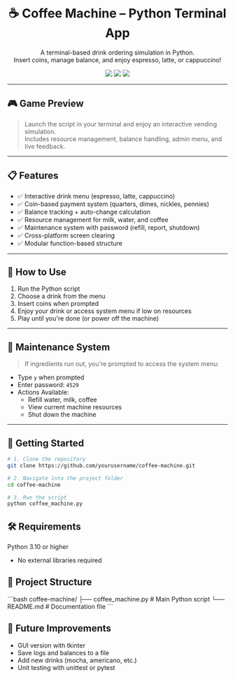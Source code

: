 <h1 align="center">☕ Coffee Machine – Python Terminal App</h1>

<p align="center">
  A terminal-based drink ordering simulation in Python.<br>
  Insert coins, manage balance, and enjoy espresso, latte, or cappuccino!
</p>

<p align="center">
  <img src="https://img.shields.io/badge/Python-3.10+-blue?style=flat-square&logo=python">
  <img src="https://img.shields.io/badge/Project-Type%3A-Terminal_App-lightgrey?style=flat-square">
  <img src="https://img.shields.io/badge/Status-Completed-brightgreen?style=flat-square">
</p>

---

<h2>🎮 Game Preview</h2>

> Launch the script in your terminal and enjoy an interactive vending simulation.  
> Includes resource management, balance handling, admin menu, and live feedback.

---

<h2>📋 Features</h2>

- ✅ Interactive drink menu (espresso, latte, cappuccino)
- ✅ Coin-based payment system (quarters, dimes, nickles, pennies)
- ✅ Balance tracking + auto-change calculation
- ✅ Resource management for milk, water, and coffee
- ✅ Maintenance system with password (refill, report, shutdown)
- ✅ Cross-platform screen clearing
- ✅ Modular function-based structure

---

<h2>🧠 How to Use</h2>

1. Run the Python script
2. Choose a drink from the menu
3. Insert coins when prompted
4. Enjoy your drink or access system menu if low on resources
5. Play until you're done (or power off the machine)

---

<h2>🔐 Maintenance System</h2>

> If ingredients run out, you're prompted to access the system menu:

- Type `y` when prompted  
- Enter password: `4529`  
- Actions Available:
  - Refill water, milk, coffee
  - View current machine resources
  - Shut down the machine

---



<h2>🚀 Getting Started</h2>

```bash
# 1. Clone the repository
git clone https://github.com/yourusername/coffee-machine.git

# 2. Navigate into the project folder
cd coffee-machine

# 3. Run the script
python coffee_machine.py
```

<h2> 🛠️ Requirements </h2>
Python 3.10 or higher

- No external libraries required

<h2>📁 Project Structure</h2>
```bash
coffee-machine/
├── coffee_machine.py     # Main Python script
└── README.md             # Documentation file
```

<h2>🎯 Future Improvements</h2>

- GUI version with tkinter
- Save logs and balances to a file
- Add new drinks (mocha, americano, etc.)
- Unit testing with unittest or pytest